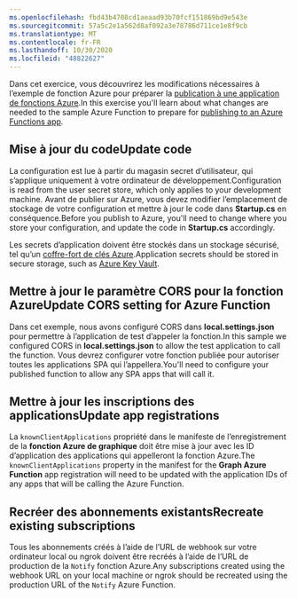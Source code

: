 ```yaml
---
ms.openlocfilehash: fbd43b4708cd1aeaad93b70fcf151869bd9e543e
ms.sourcegitcommit: 57a5c2e1a562d8af092a3e78786d711ce1e8f9cb
ms.translationtype: MT
ms.contentlocale: fr-FR
ms.lasthandoff: 10/30/2020
ms.locfileid: "48822627"
---
```

<!-- markdownlint-disable MD002 MD041 -->

<span data-ttu-id="52cb1-101">Dans cet exercice, vous découvrirez les modifications nécessaires à l’exemple de fonction Azure pour préparer la [publication à une application de fonctions Azure](https://docs.microsoft.com/azure/azure-functions/functions-run-local#publish).</span><span class="sxs-lookup"><span data-stu-id="52cb1-101">In this exercise you'll learn about what changes are needed to the sample Azure Function to prepare for [publishing to an Azure Functions app](https://docs.microsoft.com/azure/azure-functions/functions-run-local#publish).</span></span>

## <a name="update-code"></a><span data-ttu-id="52cb1-102">Mise à jour du code</span><span class="sxs-lookup"><span data-stu-id="52cb1-102">Update code</span></span>

<span data-ttu-id="52cb1-103">La configuration est lue à partir du magasin secret d’utilisateur, qui s’applique uniquement à votre ordinateur de développement.</span><span class="sxs-lookup"><span data-stu-id="52cb1-103">Configuration is read from the user secret store, which only applies to your development machine.</span></span> <span data-ttu-id="52cb1-104">Avant de publier sur Azure, vous devez modifier l’emplacement de stockage de votre configuration et mettre à jour le code dans **Startup.cs** en conséquence.</span><span class="sxs-lookup"><span data-stu-id="52cb1-104">Before you publish to Azure, you'll need to change where you store your configuration, and update the code in **Startup.cs** accordingly.</span></span>

<span data-ttu-id="52cb1-105">Les secrets d’application doivent être stockés dans un stockage sécurisé, tel qu’un [coffre-fort de clés Azure](https://docs.microsoft.com/azure/key-vault/general/overview).</span><span class="sxs-lookup"><span data-stu-id="52cb1-105">Application secrets should be stored in secure storage, such as [Azure Key Vault](https://docs.microsoft.com/azure/key-vault/general/overview).</span></span>

## <a name="update-cors-setting-for-azure-function"></a><span data-ttu-id="52cb1-106">Mettre à jour le paramètre CORS pour la fonction Azure</span><span class="sxs-lookup"><span data-stu-id="52cb1-106">Update CORS setting for Azure Function</span></span>

<span data-ttu-id="52cb1-107">Dans cet exemple, nous avons configuré CORS dans **local.settings.json** pour permettre à l’application de test d’appeler la fonction.</span><span class="sxs-lookup"><span data-stu-id="52cb1-107">In this sample we configured CORS in **local.settings.json** to allow the test application to call the function.</span></span> <span data-ttu-id="52cb1-108">Vous devrez configurer votre fonction publiée pour autoriser toutes les applications SPA qui l’appellera.</span><span class="sxs-lookup"><span data-stu-id="52cb1-108">You'll need to configure your published function to allow any SPA apps that will call it.</span></span>

## <a name="update-app-registrations"></a><span data-ttu-id="52cb1-109">Mettre à jour les inscriptions des applications</span><span class="sxs-lookup"><span data-stu-id="52cb1-109">Update app registrations</span></span>

<span data-ttu-id="52cb1-110">La  `knownClientApplications` propriété dans le manifeste de l’enregistrement de la **fonction Azure de graphique** doit être mise à jour avec les ID d’application des applications qui appelleront la fonction Azure.</span><span class="sxs-lookup"><span data-stu-id="52cb1-110">The  `knownClientApplications` property in the manifest for the **Graph Azure Function** app registration will need to be updated with the application IDs of any apps that will be calling the Azure Function.</span></span>

## <a name="recreate-existing-subscriptions"></a><span data-ttu-id="52cb1-111">Recréer des abonnements existants</span><span class="sxs-lookup"><span data-stu-id="52cb1-111">Recreate existing subscriptions</span></span>

<span data-ttu-id="52cb1-112">Tous les abonnements créés à l’aide de l’URL de webhook sur votre ordinateur local ou ngrok doivent être recréés à l’aide de l’URL de production de la `Notify` fonction Azure.</span><span class="sxs-lookup"><span data-stu-id="52cb1-112">Any subscriptions created using the webhook URL on your local machine or ngrok should be recreated using the production URL of the `Notify` Azure Function.</span></span>
